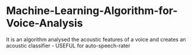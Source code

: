 # Machine-Learning-Algorithm-for-Voice-Analysis
It is an algorithm analysed the acoustic features of a voice and creates an acoustic classifier - USEFUL for auto-speech-rater
